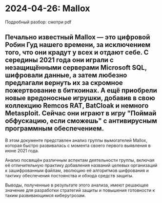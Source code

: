 # 2024-04-26: Mallox

Подробный разбор: смотри pdf

Печально известный Mallox — это цифровой Робин Гуд нашего времени, за исключением того, что они крадут у всех и отдают себе. С середины 2021 года они играли с незащищёнными серверами Microsoft SQL, шифровали данные, а затем любезно предлагали вернуть их за скромное пожертвование в биткоинах. А ещё приобрели новые вредоносные игрушки, добавив в свою коллекцию Remcos RAT, BatCloak и немного Metasploit. Сейчас они играют в игру "Поймай обфускацию, если сможешь" с антивирусным программным обеспечением.
-------

В этом документе представлен анализ группы вымогателей Mallox, которая быстро развивалась с момента своего первого выявления в июне 2021 года. 

Анализ посвящён различным аспектам деятельности группы, включая её отличительную практику добавления названий целевых организаций к зашифрованным файлам, эволюцию её алгоритмов шифрования и тактику обеспечения постоянства и обхода средств защиты. 

Выводы, полученные в результате этого анализа, имеют решающее значение для разработки стратегий защиты и повышения готовности к таким развивающимся киберугрозам.

